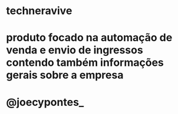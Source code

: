 ﻿# techneravive
# produto focado na automação de venda e envio de ingressos contendo também informações gerais sobre a empresa 
# @joecypontes_
